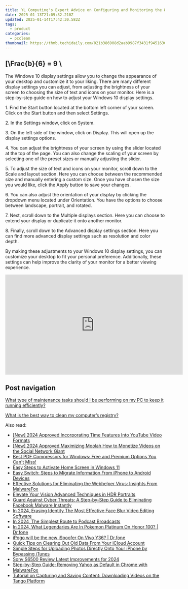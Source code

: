 ```yaml
---
title: YL Computing's Expert Advice on Configuring and Monitoring the Windows Firewall for Optimal Security
date: 2025-01-13T21:09:32.210Z
updated: 2025-01-14T17:42:30.582Z
tags:
  - product
categories:
  - pcclean
thumbnail: https://thmb.techidaily.com/021b386908d2aab9987f3431f9451636e6368aadab9296b545a53a53a62cf42a.jpg
---
```


## \[\Frac{b}{6} = 9 \

The Windows 10 display settings allow you to change the appearance of your desktop and customize it to your liking. There are many different display settings you can adjust, from adjusting the brightness of your screen to choosing the size of text and icons on your monitor. Here is a step-by-step guide on how to adjust your Windows 10 display settings. 

1\. Find the Start button located at the bottom left corner of your screen. Click on the Start button and then select Settings.

2\. In the Settings window, click on System.

3\. On the left side of the window, click on Display. This will open up the display settings options. 

4\. You can adjust the brightness of your screen by using the slider located at the top of the page. You can also change the scaling of your screen by selecting one of the preset sizes or manually adjusting the slider.

5\. To adjust the size of text and icons on your monitor, scroll down to the Scale and layout section. Here you can choose between the recommended size and manually entering a custom size. Once you have chosen the size you would like, click the Apply button to save your changes.

6\. You can also adjust the orientation of your display by clicking the dropdown menu located under Orientation. You have the options to choose between landscape, portrait, and rotated.

7\. Next, scroll down to the Multiple displays section. Here you can choose to extend your display or duplicate it onto another monitor.

8\. Finally, scroll down to the Advanced display settings section. Here you can find more advanced display settings such as resolution and color depth. 

By making these adjustments to your Windows 10 display settings, you can customize your desktop to fit your personal preference. Additionally, these settings can help improve the clarity of your monitor for a better viewing experience.

<!-- affiliate ads begin -->
<iframe width="560" height="315" src="https://www.youtube.com/embed/eu4vwlZcMvM?si=4vEczfVU4BUUFP-t" title="YouTube video player" frameborder="0" allow="accelerometer; autoplay; clipboard-write; encrypted-media; gyroscope; picture-in-picture; web-share" referrerpolicy="strict-origin-when-cross-origin" allowfullscreen></iframe>
<!-- affiliate ads end -->

## Post navigation

[What type of maintenance tasks should I be performing on my PC to keep it running efficiently?](https://tools.techidaily.com/pcclean/products/)

[What is the best way to clean my computer’s registry?](https://tools.techidaily.com/pcclean/products/)

<ins class="adsbygoogle"
     style="display:block"
     data-ad-format="autorelaxed"
     data-ad-client="ca-pub-7571918770474297"
     data-ad-slot="1223367746"></ins>

<ins class="adsbygoogle"
     style="display:block"
     data-ad-client="ca-pub-7571918770474297"
     data-ad-slot="8358498916"
     data-ad-format="auto"
     data-full-width-responsive="true"></ins>

<span class="atpl-alsoreadstyle">Also read:</span>
<div><ul>
<li><a href="https://fox-friendly.techidaily.com/new-2024-approved-incorporating-time-features-into-youtube-video-formats/"><u>[New] 2024 Approved Incorporating Time Features Into YouTube Video Formats</u></a></li>
<li><a href="https://facebook-videos.techidaily.com/new-2024-approved-maximizing-moolah-how-to-monetize-videos-on-the-social-network-giant/"><u>[New] 2024 Approved Maximizing Moolah How to Monetize Videos on the Social Network Giant</u></a></li>
<li><a href="https://discover-fantastic.techidaily.com/best-pdf-compressors-for-windows-free-and-premium-options-you-cant-miss/"><u>Best PDF Compressors for Windows: Free and Premium Options You Can't Miss!</u></a></li>
<li><a href="https://win11-tips.techidaily.com/easy-steps-to-activate-home-screen-in-windows-11/"><u>Easy Steps to Activate Home Screen in Windows 11</u></a></li>
<li><a href="https://discover-fantastic.techidaily.com/easy-switch-steps-to-migrate-information-from-iphone-to-android-devices/"><u>Easy Switch: Steps to Migrate Information From iPhone to Android Devices</u></a></li>
<li><a href="https://discover-fantastic.techidaily.com/effective-solutions-for-eliminating-the-webhelper-virus-insights-from-malwarefox/"><u>Effective Solutions for Eliminating the Webhelper Virus: Insights From MalwareFox</u></a></li>
<li><a href="https://article-helps.techidaily.com/elevate-your-vision-advanced-techniques-in-hdr-portraits/"><u>Elevate Your Vision Advanced Techniques in HDR Portraits</u></a></li>
<li><a href="https://discover-fantastic.techidaily.com/guard-against-cyber-threats-a-step-by-step-guide-to-eliminating-facebook-malware-instantly/"><u>Guard Against Cyber Threats: A Step-by-Step Guide to Eliminating Facebook Malware Instantly</u></a></li>
<li><a href="https://smart-video-creator.techidaily.com/in-2024-erasing-identity-the-most-effective-face-blur-video-editing-software/"><u>In 2024, Erasing Identity The Most Effective Face Blur Video Editing Software</u></a></li>
<li><a href="https://some-skills.techidaily.com/in-2024-the-simplest-route-to-podcast-broadcasts/"><u>In 2024, The Simplest Route to Podcast Broadcasts</u></a></li>
<li><a href="https://pokemon-go-android.techidaily.com/in-2024-what-legendaries-are-in-pokemon-platinum-on-honor-100-drfone-by-drfone-virtual-android/"><u>In 2024, What Legendaries Are In Pokemon Platinum On Honor 100? | Dr.fone</u></a></li>
<li><a href="https://change-location.techidaily.com/ipogo-will-be-the-new-ispoofer-on-vivo-y36-drfone-by-drfone-virtual-android/"><u>iPogo will be the new iSpoofer On Vivo Y36? | Dr.fone</u></a></li>
<li><a href="https://discover-fantastic.techidaily.com/quick-tips-on-clearing-out-old-data-from-your-icloud-account/"><u>Quick Tips on Clearing Out Old Data From Your iCloud Account</u></a></li>
<li><a href="https://discover-fantastic.techidaily.com/simple-steps-for-uploading-photos-directly-onto-your-iphone-by-bypassing-itunes/"><u>Simple Steps for Uploading Photos Directly Onto Your iPhone by Bypassing iTunes</u></a></li>
<li><a href="https://extra-support.techidaily.com/sony-s6500-review-latest-improvements-for-2024/"><u>Sony S6500 Review Latest Improvements for 2024</u></a></li>
<li><a href="https://discover-fantastic.techidaily.com/step-by-step-guide-removing-yahoo-as-default-in-chrome-with-malwarefox/"><u>Step-by-Step Guide: Removing Yahoo as Default in Chrome with MalwareFox</u></a></li>
<li><a href="https://discover-fantastic.techidaily.com/tutorial-on-capturing-and-saving-content-downloading-videos-on-the-tango-platform/"><u>Tutorial on Capturing and Saving Content: Downloading Videos on the Tango Platform</u></a></li>
</ul></div>

